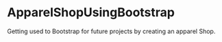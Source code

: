 # ApparelShopUsingBootstrap
Getting used to Bootstrap for future projects by creating an apparel Shop.
